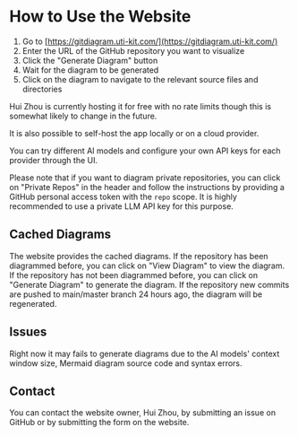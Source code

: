 # How to Use the Website

1. Go to [https://gitdiagram.uti-kit.com/](https://gitdiagram.uti-kit.com/)
2. Enter the URL of the GitHub repository you want to visualize
3. Click the "Generate Diagram" button
4. Wait for the diagram to be generated
5. Click on the diagram to navigate to the relevant source files and directories

Hui Zhou is currently hosting it for free with no rate limits though this is somewhat likely to change in the future.

It is also possible to self-host the app locally or on a cloud provider.

You can try different AI models and configure your own API keys for each provider through the UI.

Please note that if you want to diagram private repositories, you can click on "Private Repos" in the header and follow the instructions by providing a GitHub personal access token with the `repo` scope. It is highly recommended to use a private LLM API key for this purpose.

## Cached Diagrams

The website provides the cached diagrams. If the repository has been diagrammed before, you can click on "View Diagram" to view the diagram. If the repository has not been diagrammed before, you can click on "Generate Diagram" to generate the diagram. If the repository new commits are pushed to main/master branch 24 hours ago, the diagram will be regenerated.

## Issues

Right now it may fails to generate diagrams due to the AI models' context window size, Mermaid diagram source code and syntax errors.

## Contact

You can contact the website owner, Hui Zhou, by submitting an issue on GitHub or by submitting the form on the website.